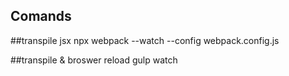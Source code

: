 ## Comands

##transpile jsx
npx webpack --watch --config webpack.config.js

##transpile & broswer reload
gulp watch
